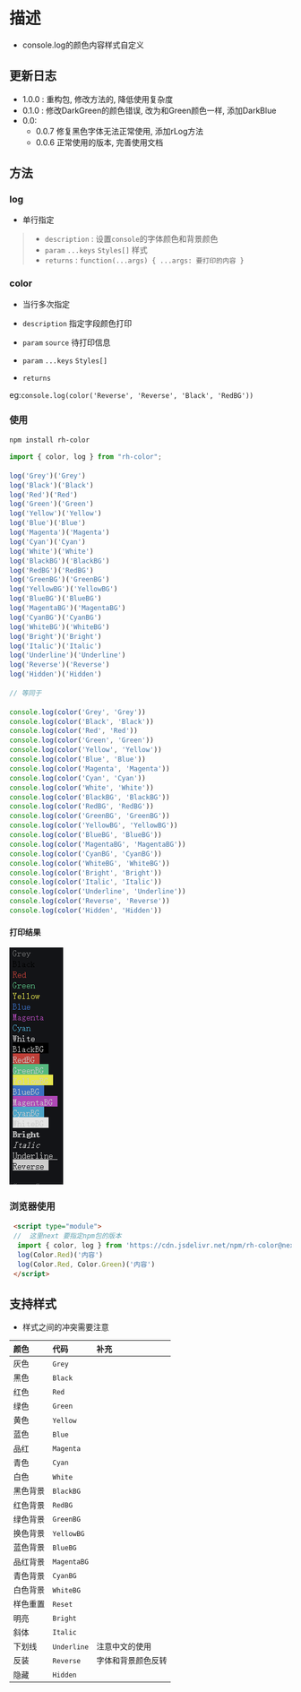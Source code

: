 # 描述

- console.log的颜色内容样式自定义

## 更新日志

- 1.0.0 : 重构包, 修改方法的, 降低使用复杂度
- 0.1.0 : 修改DarkGreen的颜色错误, 改为和Green颜色一样, 添加DarkBlue
- 0.0:
  - 0.0.7 修复黑色字体无法正常使用, 添加rLog方法
  - 0.0.6 正常使用的版本, 完善使用文档

<div class="exploded-line" />

## 方法

### log

- 单行指定

> - `description` : 设置`console`的字体颜色和背景颜色
> - `param` `...keys` `Styles[]` 样式
> - `returns` : `function(...args) { ...args: 要打印的内容 }`

### color

- 当行多次指定

- `description` 指定字段颜色打印
- `param` `source` 待打印信息
- `param` `...keys` `Styles[]`  
- `returns`

eg:`console.log(color('Reverse', 'Reverse', 'Black', 'RedBG'))`

### 使用

```shell
npm install rh-color
```

```ts
import { color, log } from "rh-color";

log('Grey')('Grey')
log('Black')('Black')
log('Red')('Red')
log('Green')('Green')
log('Yellow')('Yellow')
log('Blue')('Blue')
log('Magenta')('Magenta')
log('Cyan')('Cyan')
log('White')('White')
log('BlackBG')('BlackBG')
log('RedBG')('RedBG')
log('GreenBG')('GreenBG')
log('YellowBG')('YellowBG')
log('BlueBG')('BlueBG')
log('MagentaBG')('MagentaBG')
log('CyanBG')('CyanBG')
log('WhiteBG')('WhiteBG')
log('Bright')('Bright')
log('Italic')('Italic')
log('Underline')('Underline')
log('Reverse')('Reverse')
log('Hidden')('Hidden')

// 等同于

console.log(color('Grey', 'Grey'))
console.log(color('Black', 'Black'))
console.log(color('Red', 'Red'))
console.log(color('Green', 'Green'))
console.log(color('Yellow', 'Yellow'))
console.log(color('Blue', 'Blue'))
console.log(color('Magenta', 'Magenta'))
console.log(color('Cyan', 'Cyan'))
console.log(color('White', 'White'))
console.log(color('BlackBG', 'BlackBG'))
console.log(color('RedBG', 'RedBG'))
console.log(color('GreenBG', 'GreenBG'))
console.log(color('YellowBG', 'YellowBG'))
console.log(color('BlueBG', 'BlueBG'))
console.log(color('MagentaBG', 'MagentaBG'))
console.log(color('CyanBG', 'CyanBG'))
console.log(color('WhiteBG', 'WhiteBG'))
console.log(color('Bright', 'Bright'))
console.log(color('Italic', 'Italic'))
console.log(color('Underline', 'Underline'))
console.log(color('Reverse', 'Reverse'))
console.log(color('Hidden', 'Hidden'))
```

#### 打印结果

![](./__assets__/README-2022-06-13-14-36-42.png)

### 浏览器使用

```html
 <script type="module">
 //  这里next 要指定npm包的版本
  import { color, log } from 'https://cdn.jsdelivr.net/npm/rh-color@next/lib/index.esm.js'
  log(Color.Red)('内容')
  log(Color.Red, Color.Green)('内容')
 </script>
```

## 支持样式

- 样式之间的冲突需要注意

| 颜色 | 代码             | 补充 |
| :--- | :--------------- |:--- |
| 灰色 |`Grey` |
| 黑色 |`Black` |
| 红色 |`Red` |
| 绿色 |`Green` |
| 黄色 |`Yellow` |
| 蓝色|`Blue` |
| 品红 |`Magenta` |
| 青色 |`Cyan` |
| 白色 |`White` |
| 黑色背景 |`BlackBG` |
| 红色背景 |`RedBG` |
| 绿色背景 |`GreenBG` |
| 换色背景 |`YellowBG` |
| 蓝色背景 |`BlueBG` |
| 品红背景 |`MagentaBG` |
| 青色背景|`CyanBG` |
| 白色背景 |`WhiteBG` |
| 样色重置 |`Reset` |
| 明亮 |`Bright` |
| 斜体 |`Italic` |
| 下划线 |`Underline` | 注意中文的使用
| 反装 |`Reverse` | 字体和背景颜色反转
| 隐藏 |`Hidden` |
